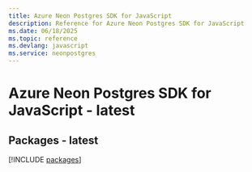 ```yaml
---
title: Azure Neon Postgres SDK for JavaScript
description: Reference for Azure Neon Postgres SDK for JavaScript
ms.date: 06/18/2025
ms.topic: reference
ms.devlang: javascript
ms.service: neonpostgres
---
```

# Azure Neon Postgres SDK for JavaScript - latest
## Packages - latest
[!INCLUDE [packages](neon-postgres-index.md)]